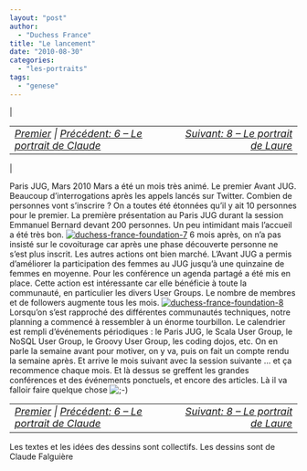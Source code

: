 ```yaml
---
layout: "post"
author:
  - "Duchess France"
title: "Le lancement"
date: "2010-08-30"
categories:
  - "les-portraits"
tags:
  - "genese"
---
```


| <table border="0" width="100%"><tbody><tr><td style="font-size: 110%; font-style: italic; text-align: left;"><a href="http://www.duchess-france.org/rencontre-a-devoxx/">Premier</a> | <a href="http://www.duchess-france.org/portrait-claude-falguiere/">Précédent: 6 – Le portrait de Claude</a></td><td style="font-size: 110%; font-style: italic; text-align: right;"><a href="http://www.duchess-france.org/portrait-laure-nemee/">Suivant: 8 – Le portrait de Laure</a></td></tr></tbody></table> |

Paris JUG, Mars 2010 Mars a été un mois très animé. Le premier Avant JUG. Beaucoup d’interrogations après les appels lancés sur Twitter. Combien de personnes vont s’inscrire ? On a toutes été étonnées qu’il y ait 10 personnes pour le premier. La première présentation au Paris JUG durant la session Emmanuel Bernard devant 200 personnes. Un peu intimidant mais l’accueil a été très bon. [![duchess-france-foundation-7](/assets/2010/08/2010-08-30-le-lancement/4923024131_d30415278c.jpg)](http://www.flickr.com/photos/jduchess/4923024131/ "duchess-france-foundation-7 by jDuchess, on Flickr") 6 mois après, on n’a pas insisté sur le covoiturage car après une phase découverte personne ne s’est plus inscrit. Les autres actions ont bien marché. L’Avant JUG a permis d’améliorer la participation des femmes au JUG jusqu’à une quinzaine de femmes en moyenne. Pour les conférence un agenda partagé a été mis en place. Cette action est intéressante car elle bénéficie à toute la communauté, en particulier les divers User Groups. Le nombre de membres et de followers augmente tous les mois. [![duchess-france-foundation-8](/assets/2010/08/2010-08-30-le-lancement/4932785558_3d19739399.jpg)](http://www.flickr.com/photos/jduchess/4932785558/ "duchess-france-foundation-8 by jDuchess, on Flickr") Lorsqu’on s’est rapproché des différentes communautés techniques, notre planning a commencé à ressembler à un énorme tourbillon. Le calendrier est rempli d’événements périodiques : le Paris JUG, le Scala User Group, le NoSQL User Group, le Groovy User Group, les coding dojos, etc. On en parle la semaine avant pour motiver, on y va, puis on fait un compte rendu la semaine après. Et arrive le mois suivant avec la session suivante … et ça recommence chaque mois. Et là dessus se greffent les grandes conférences et des événements ponctuels, et encore des articles. Là il va falloir faire quelque chose ![;-)](/assets/2010/08/2010-08-30-le-lancement/icon_wink.gif)

<table border="0" width="100%"><tbody><tr><td style="font-size: 110%; font-style: italic; text-align: left;"><a href="http://www.duchess-france.org/rencontre-a-devoxx/">Premier</a> | <a href="http://www.duchess-france.org/portrait-claude-falguiere/">Précédent: 6 – Le portrait de Claude</a></td><td style="font-size: 110%; font-style: italic; text-align: right;"><a href="http://www.duchess-france.org/portrait-laure-nemee/">Suivant: 8 – Le portrait de Laure</a></td></tr></tbody></table>

Les textes et les idées des dessins sont collectifs. Les dessins sont de Claude Falguière
